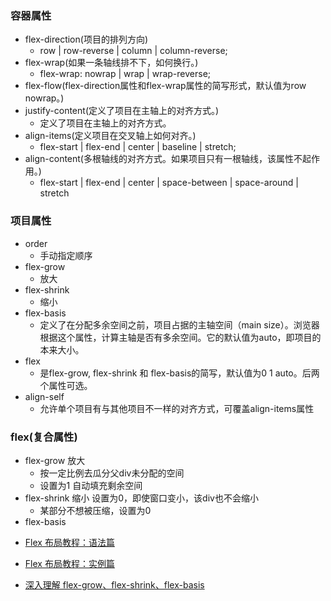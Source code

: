 ### 容器属性
* flex-direction(项目的排列方向)
  * row | row-reverse | column | column-reverse;
* flex-wrap(如果一条轴线排不下，如何换行。)
  * flex-wrap: nowrap | wrap | wrap-reverse;
* flex-flow(flex-direction属性和flex-wrap属性的简写形式，默认值为row nowrap。)
* justify-content(定义了项目在主轴上的对齐方式。)
  * 定义了项目在主轴上的对齐方式。
* align-items(定义项目在交叉轴上如何对齐。)
  * flex-start | flex-end | center | baseline | stretch;
* align-content(多根轴线的对齐方式。如果项目只有一根轴线，该属性不起作用。)
  * flex-start | flex-end | center | space-between | space-around | stretch

### 项目属性
* order
  * 手动指定顺序
* flex-grow 
  * 放大
* flex-shrink
  * 缩小
* flex-basis
  * 定义了在分配多余空间之前，项目占据的主轴空间（main size）。浏览器根据这个属性，计算主轴是否有多余空间。它的默认值为auto，即项目的本来大小。
* flex
  * 是flex-grow, flex-shrink 和 flex-basis的简写，默认值为0 1 auto。后两个属性可选。
* align-self
  * 允许单个项目有与其他项目不一样的对齐方式，可覆盖align-items属性


### flex(复合属性)
 * flex-grow 放大
   * 按一定比例去瓜分父div未分配的空间
   * 设置为1 自动填充剩余空间
 * flex-shrink 缩小 设置为0，即使窗口变小，该div也不会缩小
   * 某部分不想被压缩，设置为0
 * flex-basis






- [Flex 布局教程：语法篇](http://www.ruanyifeng.com/blog/2015/07/flex-grammar.html)

- [Flex 布局教程：实例篇](http://www.ruanyifeng.com/blog/2015/07/flex-examples.html)

- [深入理解 flex-grow、flex-shrink、flex-basis](https://juejin.cn/post/6844904016439148551)